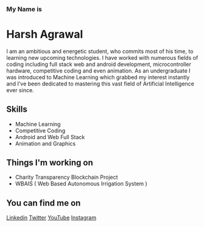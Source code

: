 ### My Name is 
# Harsh Agrawal
I am an ambitious and energetic student, who commits most of his time, to learning new upcoming technologies. I have worked with numerous fields of coding including full stack web and android development, microcontroller hardware, competitive coding and even animation. As an undergraduate I was introduced to Machine Learning which grabbed my interest instantly and I've been dedicated to mastering this vast field of Artificial Intelligence ever since.

## Skills
* Machine Learning
* Competitive Coding
* Android and Web Full Stack
* Animation and Graphics

## Things I'm working on
* Charity Transparency Blockchain Project
* WBAIS ( Web Based Autonomous Irrigation System )

## You can find me on
[Linkedin](https://www.linkedin.com/in/harsh-sanjay-agrawal/)
[Twitter](https://twitter.com/sneaky___beaver)
[YouTube](https://www.youtube.com/channel/UCMq2gZt7mDj4n044H-eJ4hA)
[Instagram](https://www.instagram.com/harshagrawal1802/)

